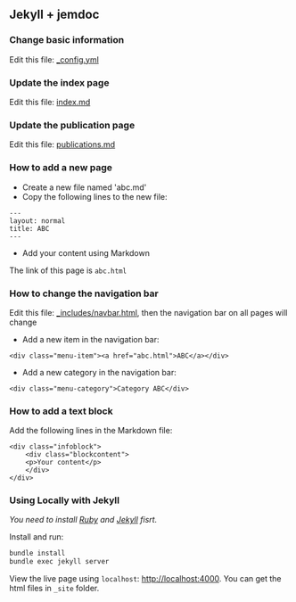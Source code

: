 ## Jekyll + jemdoc

### Change basic information
Edit this file: [_config.yml](_config.yml)

### Update the index page
Edit this file: [index.md](index.md)

### Update the publication page
Edit this file: [publications.md](publications.md)

### How to add a new page
- Create a new file named 'abc.md'
- Copy the following lines to the new file:
```
---
layout: normal
title: ABC
---
```
- Add your content using Markdown

The link of this page is `abc.html`

### How to change the navigation bar
Edit this file: [_includes/navbar.html](_includes/navbar.html), then the navigation bar on all pages will change
- Add a new item in the navigation bar:
```
<div class="menu-item"><a href="abc.html">ABC</a></div>
```
- Add a new category in the navigation bar:
```
<div class="menu-category">Category ABC</div>
```

### How to add a text block
Add the following lines in the Markdown file:
```
<div class="infoblock">
    <div class="blockcontent">
    <p>Your content</p>
    </div>
</div>
```

### Using Locally with Jekyll

*You need to install [Ruby](https://www.ruby-lang.org/en/) and [Jekyll](https://jekyllrb.com/) fisrt.*

Install and run:

```bash
bundle install
bundle exec jekyll server
```
View the live page using `localhost`:
<http://localhost:4000>. You can get the html files in `_site` folder.
